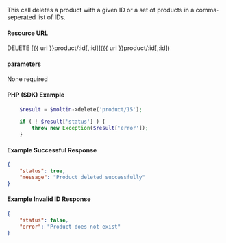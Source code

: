 <!--
@title Delete product by ID
@author Moltin Ltd
@description Deletes a product with a given ID
@order 3.9

@sidebar 1
@family Product
@rate No
@auth Yes
@format JSON
@http DELETE
@version beta
-->
This call deletes a product with a given ID or a set of products in a comma-seperated list of IDs.

#### Resource URL
DELETE [{{ url }}product/:id[,:id]]({{ url }}product/:id[,:id])


#### parameters
None required

#### PHP (SDK) Example
``` php
	$result = $moltin->delete('product/15');

	if ( ! $result['status'] ) {
		throw new Exception($result['error']);
	}
```

<!--code-->
#### Example Successful Response
``` json
{
    "status": true,
    "message": "Product deleted successfully"
}
```


#### Example Invalid ID Response
``` json
{
	"status": false,
	"error": "Product does not exist"
}
```
<!--/code-->